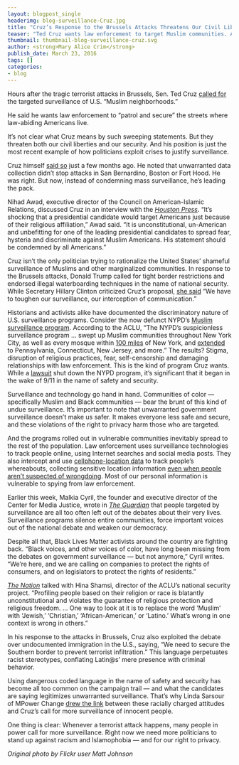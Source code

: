 ```yaml
---
layout: blogpost_single
headerimg: blog-surveillance-Cruz.jpg  
title: "Cruz’s Response to the Brussels Attacks Threatens Our Civil Liberties — and Doesn’t Make Us Safer"
teaser: "Ted Cruz wants law enforcement to target Muslim communities. And his position is just the most recent example of how politicians exploit crises to justify surveillance."
thumbnail: thumbnail-blog-surveillance-cruz.svg
author: <strong>Mary Alice Crim</strong>
publish_date: March 23, 2016
tags: []
categories:
- blog
---
```

Hours after the tragic terrorist attacks in Brussels, Sen. Ted Cruz [called for](http://m.motherjones.com/mojo/2016/03/ted-cruz-calls-patroling-muslim-neighborhoods) the targeted surveillance of U.S. “Muslim neighborhoods.”

He said he wants law enforcement to “patrol and secure” the streets where law-abiding Americans live. 

It’s not clear what Cruz means by such sweeping statements. But they threaten both our civil liberties and our security. And his position is just the most recent example of how politicians exploit crises to justify surveillance. 

Cruz himself [said so](http://www.theguardian.com/us-news/2015/dec/10/ted-cruz-nsa-surveillance-san-bernardino) just a few months ago. He noted that unwarranted data collection didn’t stop attacks in San Bernardino, Boston or Fort Hood. He was right. But now, instead of condemning mass surveillance, he’s leading the pack. 

Nihad Awad, executive director of the Council on American-Islamic Relations, discussed Cruz in an interview with the <em>[Houston Press](http://www.houstonpress.com/news/ted-cruz-wants-to-patrol-and-secure-american-muslim-communities-get-ready-houston-8263522)</em>. “It’s shocking that a presidential candidate would target Americans just because of their religious affiliation,” Awad said. “It is unconstitutional, un-American and unbefitting for one of the leading presidential candidates to spread fear, hysteria and discriminate against Muslim Americans. His statement should be condemned by all Americans.”

Cruz isn’t the only politician trying to rationalize the United States’ shameful surveillance of Muslims and other marginalized communities. In response to the Brussels attacks, Donald Trump called for tight border restrictions and endorsed illegal waterboarding techniques in the name of national security. While Secretary Hillary Clinton criticized Cruz’s proposal, [she said](http://www.cleveland.com/open/index.ssf/2016/03/hillary_clinton_calls_for_more.html) “We have to toughen our surveillance, our interception of communication.”

Historians and activists alike have documented the discriminatory nature of U.S. surveillance programs. Consider the now defunct NYPD’s [Muslim surveillance program](https://www.aclu.org/factsheet-nypd-muslim-surveillance-program). According to the ACLU, “The NYPD’s suspicionless surveillance program ... swept up Muslim communities throughout New York City, as well as every mosque within [100 miles](http://www.ap.org/Content/AP-In-The-News/2011/With-CIA-help-NYPD-moves-covertly-in-Muslim-areas) of New York, and [extended](http://www.ap.org/Content/AP-In-The-News/2012/NYPD-monitored-Muslim-students-all-over-Northeast) to Pennsylvania, Connecticut, New Jersey, and more.” The results? Stigma, disruption of religious practices, fear, self-censorship and damaging relationships with law enforcement. This is the kind of program Cruz wants. While a [lawsuit](https://www.aclu.org/cases/raza-v-city-new-york-legal-challenge-nypd-muslim-surveillance-program) shut down the NYPD program, it’s significant that it began in the wake of 9/11 in the name of safety and security. 

Surveillance and technology go hand in hand. Communities of color — specifically Muslim and Black communities — bear the brunt of this kind of undue surveillance. It’s important to note that unwarranted government surveillance doesn’t make us safer. It makes everyone less safe and secure, and these violations of the right to privacy harm those who are targeted. 

And the programs rolled out in vulnerable communities inevitably spread to the rest of the population. Law enforcement uses surveillance technologies to track people online, using Internet searches and social media posts. They also intercept and use [cellphone-location data](https://s3.amazonaws.com/s3.colorofchange.org/images/FinalStingrayLetter_3-14-2016_45.pdf) to track people’s whereabouts, collecting sensitive location information [even when people aren’t suspected of wrongdoing](http://blogs.wsj.com/digits/2012/10/22/judge-questions-tools-that-grab-cellphone-data-on-innocent-people/). Most of our personal information is vulnerable to spying from law enforcement.

Earlier this week, Malkia Cyril, the founder and executive director of the Center for Media Justice, wrote in <em>[The Guardian](http://www.theguardian.com/technology/2016/mar/21/apple-fbi-black-americans-encryption-debate)</em> that people targeted by surveillance are all too often left out of the debates about their very lives. Surveillance programs silence entire communities, force important voices out of the national debate and weaken our democracy. 

Despite all that, Black Lives Matter activists around the country are fighting back. “Black voices, and other voices of color, have long been missing from the debates on government surveillance — but not anymore,” Cyril writes. “We’re here, and we are calling on companies to protect the rights of consumers, and on legislators to protect the rights of residents.”

<em>[The Nation](http://www.thenation.com/article/ted-cruzs-radical-new-proposal-patrol-and-secure-muslim-neighborhoods/)</em> talked with Hina Shamsi, director of the ACLU’s national security project. “Profiling people based on their religion or race is blatantly unconstitutional and violates the guarantee of religious protection and religious freedom. … One way to look at it is to replace the word ‘Muslim’ with ‘Jewish,’ ‘Christian,’ ‘African-American,’ or ‘Latino.’ What’s wrong in one context is wrong in others.”

In his response to the attacks in Brussels, Cruz also exploited the debate over undocumented immigration in the U.S., saying, “We need to secure the Southern border to prevent terrorist infiltration.” This language perpetuates racist stereotypes, conflating Latin@s’ mere presence with criminal behavior. 

Using dangerous coded language in the name of safety and security has become all too common on the campaign trail — and what the candidates are saying legitimizes unwarranted surveillance. That’s why Linda Sarsour of MPower Change [drew the link](https://twitter.com/MPOWER_Change/status/712401200331804673) between these racially charged attitudes and Cruz’s call for more surveillance of innocent people.

One thing is clear: Whenever a terrorist attack happens, many people in power call for more surveillance. Right now we need more politicians to stand up against racism and Islamophobia — and for our right to privacy. 

*Original photo by Flickr user Matt Johnson*
